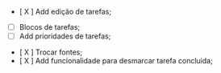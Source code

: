 - [ X ] Add edição de tarefas;
- [  ] Blocos de tarefas;
- [  ] Add prioridades de tarefas;
- [ X ] Trocar fontes;
- [ X ] Add funcionalidade para desmarcar tarefa concluida;
